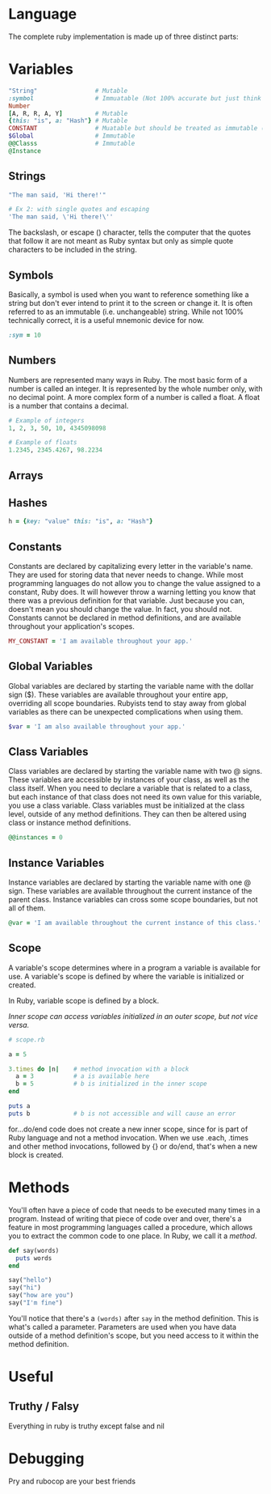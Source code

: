 # Language

The complete ruby implementation is made up of three distinct parts:



# Variables

```ruby
"String"                # Mutable
:symbol                 # Immuatable (Not 100% accurate but just think immutable)
Number
[A, R, R, A, Y]         # Mutable
{this: "is", a: "Hash"} # Mutable
CONSTANT                # Muatable but should be treated as immutable (hence why its a constant)
$Global                 # Immutable
@@Classs                # Immutable
@Instance               
```

## Strings
```ruby
"The man said, 'Hi there!'"

# Ex 2: with single quotes and escaping
'The man said, \'Hi there!\''
```
The backslash, or escape (\) character, tells the computer that the quotes that follow it are not meant as Ruby syntax but only as simple quote characters to be included in the string.

## Symbols

Basically, a symbol is used when you want to reference something like a string but don't ever intend to print it to the screen or change it. It is often referred to as an immutable (i.e. unchangeable) string. While not 100% technically correct, it is a useful mnemonic device for now.

```ruby
:sym = 10
```

## Numbers

Numbers are represented many ways in Ruby. The most basic form of a number is called an integer. It is represented by the whole number only, with no decimal point. A more complex form of a number is called a float. A float is a number that contains a decimal.

```ruby
# Example of integers
1, 2, 3, 50, 10, 4345098098

# Example of floats
1.2345, 2345.4267, 98.2234
```

## Arrays

## Hashes

```ruby
h = {key: "value" this: "is", a: "Hash"}
```

## Constants

Constants are declared by capitalizing every letter in the variable's name. They are used for storing data that never needs to change. While most programming languages do not allow you to change the value assigned to a constant, Ruby does. It will however throw a warning letting you know that there was a previous definition for that variable. Just because you can, doesn't mean you should change the value. In fact, you should not. Constants cannot be declared in method definitions, and are available throughout your application's scopes.

```ruby
MY_CONSTANT = 'I am available throughout your app.'
```

## Global Variables

Global variables are declared by starting the variable name with the dollar sign ($). These variables are available throughout your entire app, overriding all scope boundaries. Rubyists tend to stay away from global variables as there can be unexpected complications when using them.

```ruby
$var = 'I am also available throughout your app.'
```

## Class Variables

Class variables are declared by starting the variable name with two @ signs. These variables are accessible by instances of your class, as well as the class itself. When you need to declare a variable that is related to a class, but each instance of that class does not need its own value for this variable, you use a class variable. Class variables must be initialized at the class level, outside of any method definitions. They can then be altered using class or instance method definitions.

```ruby
@@instances = 0
```

## Instance Variables

Instance variables are declared by starting the variable name with one @ sign. These variables are available throughout the current instance of the parent class. Instance variables can cross some scope boundaries, but not all of them. 

```ruby
@var = 'I am available throughout the current instance of this class.'
```

## Scope

A variable's scope determines where in a program a variable is available for use. A variable's scope is defined by where the variable is initialized or created. 

In Ruby, variable scope is defined by a block.

*Inner scope can access variables initialized in an outer scope, but not vice versa.*

```ruby
# scope.rb

a = 5

3.times do |n|    # method invocation with a block
  a = 3           # a is available here 
  b = 5           # b is initialized in the inner scope
end

puts a
puts b            # b is not accessible and will cause an error
```

for...do/end code does not create a new inner scope, since for is part of Ruby language and not a method invocation. When we use .each, .times and other method invocations, followed by {} or do/end, that's when a new block is created.

# Methods

You'll often have a piece of code that needs to be executed many times in a program. Instead of writing that piece of code over and over, there's a feature in most programming languages called a procedure, which allows you to extract the common code to one place. In Ruby, we call it a *method*.

```ruby
def say(words)
  puts words
end

say("hello")
say("hi")
say("how are you")
say("I'm fine")
```

You'll notice that there's a ```(words)``` after ```say``` in the method definition. This is what's called a parameter. Parameters are used when you have data outside of a method definition's scope, but you need access to it within the method definition.


# Useful

## Truthy / Falsy

Everything in ruby is truthy except false and nil

# Debugging

Pry and rubocop are your best friends
